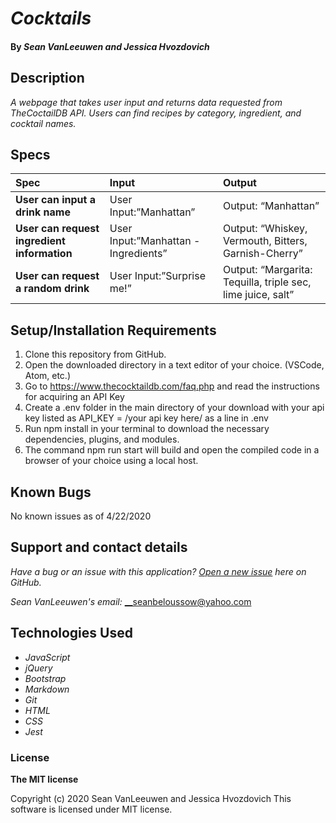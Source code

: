 # _Cocktails_


#### By _**Sean VanLeeuwen and Jessica Hvozdovich**_

## Description

_A webpage that takes user input and returns data requested from TheCoctailDB API. Users can find recipes by category, ingredient, and cocktail names._

## Specs

| Spec | Input | Output |
| :------------- | :------------- | :------------- |
| **User can input a drink name** | User Input:”Manhattan” | Output: “Manhattan” |
| **User can request ingredient information** | User Input:”Manhattan - Ingredients” | Output: “Whiskey, Vermouth, Bitters, Garnish-Cherry” |
| **User can request a random drink** | User Input:”Surprise me!” | Output: “Margarita: Tequilla, triple sec, lime juice, salt” |


## Setup/Installation Requirements

1. Clone this repository from GitHub.
2. Open the downloaded directory in a text editor of your choice.
  (VSCode, Atom, etc.)
3. Go to https://www.thecocktaildb.com/faq.php and read the instructions for acquiring an API Key
4. Create a .env folder in the main directory of your download with your api key listed as API_KEY = /your api key here/ as a line in .env
5. Run npm install in your terminal to download the necessary dependencies, plugins, and modules.
6. The command npm run start will build and open the compiled code in a browser of your choice using a local host.

## Known Bugs

No known issues as of 4/22/2020

## Support and contact details

_Have a bug or an issue with this application? [Open a new issue](https://github.com/jhvozdovich/drink-recipes/issues) here on GitHub._

_Sean VanLeeuwen's email:_
__seanbeloussow@yahoo.com

## Technologies Used

* _JavaScript_
* _jQuery_
* _Bootstrap_
* _Markdown_
* _Git_
* _HTML_
* _CSS_
* _Jest_

### License

**The MIT license**

Copyright (c) 2020 Sean VanLeeuwen and Jessica Hvozdovich
This software is licensed under MIT license.
